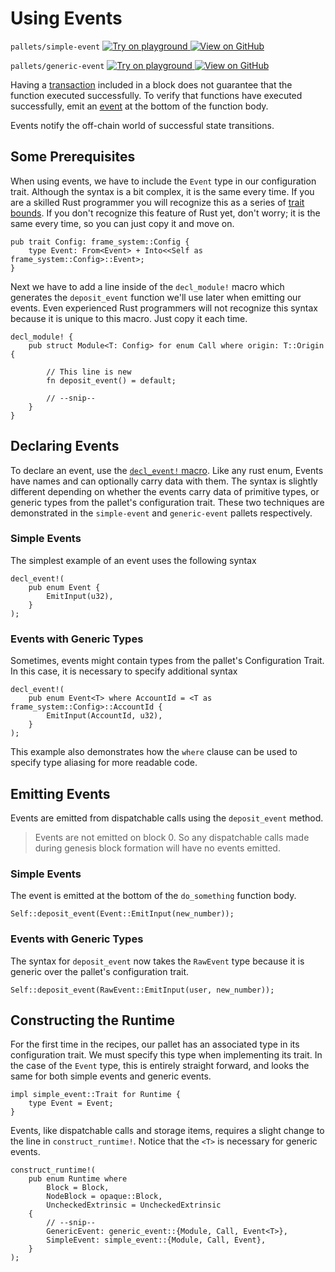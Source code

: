 # Using Events

`pallets/simple-event`
<a target="_blank" href="https://playground.substrate.dev/?deploy=recipes&files=%2Fhome%2Fsubstrate%2Fworkspace%2Fpallets%2Fsimple-event%2Fsrc%2Flib.rs">
	<img src="https://img.shields.io/badge/Playground-Try%20it!-brightgreen?logo=Parity%20Substrate" alt ="Try on playground"/>
</a>
<a target="_blank" href="https://github.com/substrate-developer-hub/recipes/tree/master/pallets/simple-event/src/lib.rs">
	<img src="https://img.shields.io/badge/Github-View%20Code-brightgreen?logo=github" alt ="View on GitHub"/>
</a>

`pallets/generic-event`
<a target="_blank" href="https://playground.substrate.dev/?deploy=recipes&files=%2Fhome%2Fsubstrate%2Fworkspace%2Fpallets%2Fgeneric-event%2Fsrc%2Flib.rs">
	<img src="https://img.shields.io/badge/Playground-Try%20it!-brightgreen?logo=Parity%20Substrate" alt ="Try on playground"/>
</a>
<a target="_blank" href="https://github.com/substrate-developer-hub/recipes/tree/master/pallets/generic-event/src/lib.rs">
	<img src="https://img.shields.io/badge/Github-View%20Code-brightgreen?logo=github" alt ="View on GitHub"/>
</a>

Having a [transaction](https://substrate.dev/docs/en/knowledgebase/getting-started/glossary#transaction) included in a
block does not guarantee that the function executed successfully. To verify that
functions have executed successfully, emit an
[event](https://substrate.dev/docs/en/knowledgebase/getting-started/glossary#events) at the bottom of the function body.

Events notify the off-chain world of successful state transitions.

## Some Prerequisites

When using events, we have to include the `Event` type in our configuration trait. Although the
syntax is a bit complex, it is the same every time. If you are a skilled Rust programmer you will
recognize this as a series of [trait bounds](https://doc.rust-lang.org/book/ch10-02-traits.html). If
you don't recognize this feature of Rust yet, don't worry; it is the same every time, so you can
just copy it and move on.

```rust, ignore
pub trait Config: frame_system::Config {
	type Event: From<Event> + Into<<Self as frame_system::Config>::Event>;
}
```

Next we have to add a line inside of the `decl_module!` macro which generates the `deposit_event`
function we'll use later when emitting our events. Even experienced Rust programmers will not
recognize this syntax because it is unique to this macro. Just copy it each time.

```rust, ignore
decl_module! {
	pub struct Module<T: Config> for enum Call where origin: T::Origin {

		// This line is new
		fn deposit_event() = default;

		// --snip--
	}
}
```

## Declaring Events

To declare an event, use the
[`decl_event!` macro](https://substrate.dev/rustdocs/v3.0.0/frame_support/macro.decl_event.html). Like any rust
enum, Events have names and can optionally carry data with them. The syntax is slightly different
depending on whether the events carry data of primitive types, or generic types from the pallet's
configuration trait. These two techniques are demonstrated in the `simple-event` and `generic-event`
pallets respectively.

### Simple Events

The simplest example of an event uses the following syntax

```rust, ignore
decl_event!(
	pub enum Event {
		EmitInput(u32),
	}
);
```

### Events with Generic Types

Sometimes, events might contain types from the pallet's Configuration Trait. In this case, it is necessary to
specify additional syntax

```rust, ignore
decl_event!(
	pub enum Event<T> where AccountId = <T as frame_system::Config>::AccountId {
		EmitInput(AccountId, u32),
	}
);
```

This example also demonstrates how the `where` clause can be used to specify type aliasing for more
readable code.

## Emitting Events

Events are emitted from dispatchable calls using the `deposit_event` method.

> Events are not emitted on block 0. So any dispatchable calls made during genesis block formation
> will have no events emitted.

### Simple Events

The event is emitted at the bottom of the `do_something` function body.

```rust, ignore
Self::deposit_event(Event::EmitInput(new_number));
```

### Events with Generic Types

The syntax for `deposit_event` now takes the `RawEvent` type because it is generic over the pallet's
configuration trait.

```rust, ignore
Self::deposit_event(RawEvent::EmitInput(user, new_number));
```

## Constructing the Runtime

For the first time in the recipes, our pallet has an associated type in its configuration trait. We
must specify this type when implementing its trait. In the case of the `Event` type, this is
entirely straight forward, and looks the same for both simple events and generic events.

```rust, ignore
impl simple_event::Trait for Runtime {
	type Event = Event;
}
```

Events, like dispatchable calls and storage items, requires a slight change to the line in
`construct_runtime!`. Notice that the `<T>` is necessary for generic events.

```rust, ignore
construct_runtime!(
	pub enum Runtime where
		Block = Block,
		NodeBlock = opaque::Block,
		UncheckedExtrinsic = UncheckedExtrinsic
	{
		// --snip--
		GenericEvent: generic_event::{Module, Call, Event<T>},
		SimpleEvent: simple_event::{Module, Call, Event},
	}
);
```
